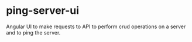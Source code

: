 # ping-server-ui
Angular UI to make requests to API to perform crud operations on a server and to ping the server.
